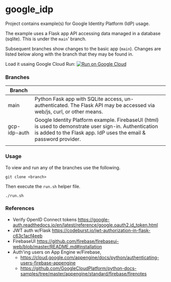 # google_idp
Project contains example(s) for Google Identity Platform (IdP) usage.

The example uses a Flask app API accessing data managed in a database (sqlite). This is under the `main`' branch.

Subsequent branches show changes to the basic app (`main`). Changes are listed below along with the branch that they may be found in. 

Load it usaing Google Cloud Run:
[![Run on Google Cloud](https://deploy.cloud.run/button.svg)](https://deploy.cloud.run)

### Branches

|Branch     |                                                              |
| ------------------ | ------------------------------------------------------ |
| main         | Python Fask app with SQLite access, un-authenticated. The Flask API may be accessed via web/js, curl, or other means. |
| gcp-idp-auth | Google Identity Platform example. FirebaseUI (html) is used to demonstrate user sign-in. Authentication is added to the Flask app. IdP uses the email & password provider. |
|              |                                                              |

### Usage

To view and run any of the branches use the following.

`git clone <branch>`

Then execute the `run.sh` helper file.

`./run.sh`

### References

- Verify OpenID Connect tokens https://google-auth.readthedocs.io/en/latest/reference/google.oauth2.id_token.html
- JWT auth w/Flask https://codeburst.io/jwt-authorization-in-flask-c63c1acf4eeb
- FirebaseUI https://github.com/firebase/firebaseui-web/blob/master/README.md#installation
- Auth'ing users on App Engine w/Firebase, 
  - https://cloud.google.com/appengine/docs/python/authenticating-users-firebase-appengine
  - https://github.com/GoogleCloudPlatform/python-docs-samples/tree/master/appengine/standard/firebase/firenotes

